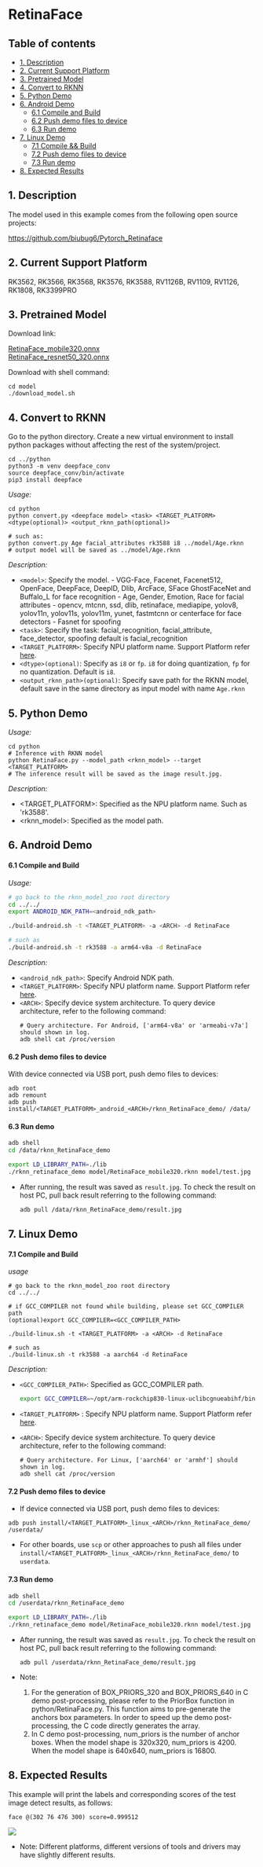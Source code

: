 # RetinaFace

## Table of contents

- [1. Description](#1-description)
- [2. Current Support Platform](#2-current-support-platform)
- [3. Pretrained Model](#3-pretrained-model)
- [4. Convert to RKNN](#4-convert-to-rknn)
- [5. Python Demo](#5-python-demo)
- [6. Android Demo](#6-android-demo)
  - [6.1 Compile and Build](#61-compile-and-build)
  - [6.2 Push demo files to device](#62-push-demo-files-to-device)
  - [6.3 Run demo](#63-run-demo)
- [7. Linux Demo](#7-linux-demo)
  - [7.1 Compile \&\& Build](#71-compile-and-build)
  - [7.2 Push demo files to device](#72-push-demo-files-to-device)
  - [7.3 Run demo](#73-run-demo)
- [8. Expected Results](#8-expected-results)



## 1. Description

The model used in this example comes from the following open source projects:  

https://github.com/biubug6/Pytorch_Retinaface



## 2. Current Support Platform

RK3562, RK3566, RK3568, RK3576, RK3588, RV1126B, RV1109, RV1126, RK1808, RK3399PRO


## 3. Pretrained Model

Download link: 

[RetinaFace_mobile320.onnx](https://ftrg.zbox.filez.com/v2/delivery/data/95f00b0fc900458ba134f8b180b3f7a1/examples/RetinaFace/RetinaFace_mobile320.onnx)<br />[RetinaFace_resnet50_320.onnx](https://ftrg.zbox.filez.com/v2/delivery/data/95f00b0fc900458ba134f8b180b3f7a1/examples/RetinaFace/RetinaFace_resnet50_320.onnx)

Download with shell command:

```
cd model
./download_model.sh
```



## 4. Convert to RKNN

Go to the python directory. Create a new virtual environment to install python packages without affecting the rest of the system/project.
```
cd ../python
python3 -m venv deepface_conv
source deepface_conv/bin/activate
pip3 install deepface
```

*Usage:*

```shell
cd python
python convert.py <deepface model> <task> <TARGET_PLATFORM> <dtype(optional)> <output_rknn_path(optional)>

# such as: 
python convert.py Age facial_attributes rk3588 i8 ../model/Age.rknn 
# output model will be saved as ../model/Age.rknn
```

*Description:*

- `<model>`: Specify the model.
            - VGG-Face, Facenet, Facenet512, OpenFace, DeepFace, DeepID, Dlib,
                ArcFace, SFace GhostFaceNet and Buffalo_L for face recognition
            - Age, Gender, Emotion, Race for facial attributes
            - opencv, mtcnn, ssd, dlib, retinaface, mediapipe, yolov8, yolov11n,
              yolov11s, yolov11m, yunet, fastmtcnn or centerface for face detectors
            - Fasnet for spoofing
- `<task>`: Specify the task: facial_recognition, facial_attribute, face_detector, spoofing
            default is facial_recognition
- `<TARGET_PLATFORM>`: Specify NPU platform name. Support Platform refer [here](#2-current-support-platform).
- `<dtype>(optional)`: Specify as `i8` or `fp`. `i8` for doing quantization, `fp` for no quantization. Default is `i8`.
- `<output_rknn_path>(optional)`: Specify save path for the RKNN model, default save in the same directory as input model with name `Age.rknn`



## 5. Python Demo

*Usage:*

```shell
cd python
# Inference with RKNN model
python RetinaFace.py --model_path <rknn_model> --target <TARGET_PLATFORM>
# The inference result will be saved as the image result.jpg.
```
*Description:*
- <TARGET_PLATFORM>: Specified as the NPU platform name. Such as 'rk3588'.
- <rknn_model>: Specified as the model path.



## 6. Android Demo

#### 6.1 Compile and Build

*Usage:*

```sh
# go back to the rknn_model_zoo root directory
cd ../../
export ANDROID_NDK_PATH=<android_ndk_path>

./build-android.sh -t <TARGET_PLATFORM> -a <ARCH> -d RetinaFace

# such as 
./build-android.sh -t rk3588 -a arm64-v8a -d RetinaFace
```

*Description:*
- `<android_ndk_path>`: Specify Android NDK path.
- `<TARGET_PLATFORM>`: Specify NPU platform name. Support Platform refer [here](#2-current-support-platform).
- `<ARCH>`: Specify device system architecture. To query device architecture, refer to the following command:
    ```shell
    # Query architecture. For Android, ['arm64-v8a' or 'armeabi-v7a'] should shown in log.
    adb shell cat /proc/version
    ```

#### 6.2 Push demo files to device

With device connected via USB port, push demo files to devices:

```shell
adb root
adb remount
adb push install/<TARGET_PLATFORM>_android_<ARCH>/rknn_RetinaFace_demo/ /data/
```

#### 6.3 Run demo

```sh
adb shell
cd /data/rknn_RetinaFace_demo

export LD_LIBRARY_PATH=./lib
./rknn_retinaface_demo model/RetinaFace_mobile320.rknn model/test.jpg
```

- After running, the result was saved as `result.jpg`. To check the result on host PC, pull back result referring to the following command: 

  ```sh
  adb pull /data/rknn_RetinaFace_demo/result.jpg
  ```



## 7. Linux Demo

#### 7.1 Compile and Build

*usage*

```shell
# go back to the rknn_model_zoo root directory
cd ../../

# if GCC_COMPILER not found while building, please set GCC_COMPILER path
(optional)export GCC_COMPILER=<GCC_COMPILER_PATH>

./build-linux.sh -t <TARGET_PLATFORM> -a <ARCH> -d RetinaFace

# such as 
./build-linux.sh -t rk3588 -a aarch64 -d RetinaFace
```

*Description:*

- `<GCC_COMPILER_PATH>`: Specified as GCC_COMPILER path.
    ```sh
    export GCC_COMPILER=~/opt/arm-rockchip830-linux-uclibcgnueabihf/bin/arm-rockchip830-linux-uclibcgnueabihf
    ```
- `<TARGET_PLATFORM>` : Specify NPU platform name. Support Platform refer [here](#2-current-support-platform).
- `<ARCH>`: Specify device system architecture. To query device architecture, refer to the following command: 
  
  ```shell
  # Query architecture. For Linux, ['aarch64' or 'armhf'] should shown in log.
  adb shell cat /proc/version
  ```

#### 7.2 Push demo files to device

- If device connected via USB port, push demo files to devices:

```shell
adb push install/<TARGET_PLATFORM>_linux_<ARCH>/rknn_RetinaFace_demo/ /userdata/
```

- For other boards, use `scp` or other approaches to push all files under `install/<TARGET_PLATFORM>_linux_<ARCH>/rknn_RetinaFace_demo/` to `userdata`.

#### 7.3 Run demo

```sh
adb shell
cd /userdata/rknn_RetinaFace_demo

export LD_LIBRARY_PATH=./lib
./rknn_retinaface_demo model/RetinaFace_mobile320.rknn model/test.jpg
```

- After running, the result was saved as `result.jpg`. To check the result on host PC, pull back result referring to the following command: 

  ```
  adb pull /userdata/rknn_RetinaFace_demo/result.jpg
  ```

- Note: 
  1. For the generation of BOX_PRIORS_320 and BOX_PRIORS_640 in C demo post-processing, please refer to the PriorBox function in python/RetinaFace.py. This function aims to pre-generate the anchors box parameters. In order to speed up the demo post-processing, the C code directly generates the array.
  2. In C demo post-processing, num_priors is the number of anchor boxes. When the model shape is 320x320, num_priors is 4200. When the model shape is 640x640, num_priors is 16800.



## 8. Expected Results

This example will print the labels and corresponding scores of the test image detect results, as follows:
```
face @(302 76 476 300) score=0.999512
```
<img src="python/result.jpg">


- Note: Different platforms, different versions of tools and drivers may have slightly different results.